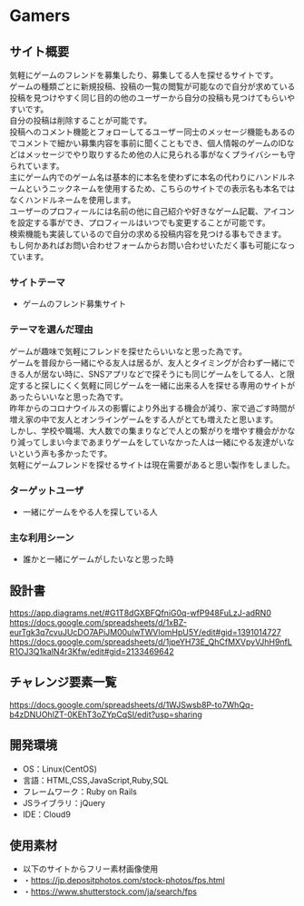 # Gamers

## サイト概要
気軽にゲームのフレンドを募集したり、募集してる人を探せるサイトです。  
ゲームの種類ごとに新規投稿、投稿の一覧の閲覧が可能なので自分が求めている投稿を見つけやすく同じ目的の他のユーザーから自分の投稿も見つけてもらいやすいです。  
自分の投稿は削除することが可能です。  
投稿へのコメント機能とフォローしてるユーザー同士のメッセージ機能もあるのでコメントで細かい募集内容を事前に聞くこともでき、個人情報のゲームのIDなどはメッセージでやり取りするため他の人に見られる事がなくプライバシーも守られています。  
主にゲーム内でのゲーム名は基本的に本名を使わずに本名の代わりにハンドルネームというニックネームを使用するため、こちらのサイトでの表示名も本名ではなくハンドルネームを使用します。  
ユーザーのプロフィールには名前の他に自己紹介や好きなゲーム記載、アイコンを設定する事ができ、プロフィールはいつでも変更することが可能です。  
検索機能も実装しているので自分の求める投稿内容を見つける事もできます。  
もし何かあればお問い合わせフォームからお問い合わせいただく事も可能になっています。  

### サイトテーマ
- ゲームのフレンド募集サイト

### テーマを選んだ理由
ゲームが趣味で気軽にフレンドを探せたらいいなと思った為です。  
ゲームを普段から一緒にやる友人は居るが、友人とタイミングが合わず一緒にできる人が居ない時に、SNSアプリなどで探そうにも同じゲームをしてる人、と限定すると探しにくく気軽に同じゲームを一緒に出来る人を探せる専用のサイトがあったらいいなと思った為です。  
昨年からのコロナウイルスの影響により外出する機会が減り、家で過ごす時間が増え家の中で友人とオンラインゲームをする人がとても増えたと思います。  
しかし、学校や職場、大人数での集まりなどで人との繋がりを増やす機会がかなり減ってしまい今まであまりゲームをしていなかった人は一緒にやる友達がいないという声も多かったです。  
気軽にゲームフレンドを探せるサイトは現在需要があると思い製作をしました。  

### ターゲットユーザ
- 一緒にゲームをやる人を探している人

### 主な利用シーン
- 誰かと一緒にゲームがしたいなと思った時

## 設計書
https://app.diagrams.net/#G1T8dGXBFQfniG0q-wfP948FuLzJ-adRN0
https://docs.google.com/spreadsheets/d/1xBZ-eurTgk3q7cvuJUcDO7APiJM00ulwTWVlomHpU5Y/edit#gid=1391014727
https://docs.google.com/spreadsheets/d/1jpeYH73E_QhCfMXVpyVJhH9nfLR1OJ3Q1kalN4r3Kfw/edit#gid=2133469642

## チャレンジ要素一覧
https://docs.google.com/spreadsheets/d/1WJSwsb8P-to7WhQq-b4zDNUOhlZT-0KEhT3oZYpCqSI/edit?usp=sharing

## 開発環境
- OS：Linux(CentOS)
- 言語：HTML,CSS,JavaScript,Ruby,SQL
- フレームワーク：Ruby on Rails
- JSライブラリ：jQuery
- IDE：Cloud9

## 使用素材
- 以下のサイトからフリー素材画像使用
- ・https://jp.depositphotos.com/stock-photos/fps.html
- ・https://www.shutterstock.com/ja/search/fps